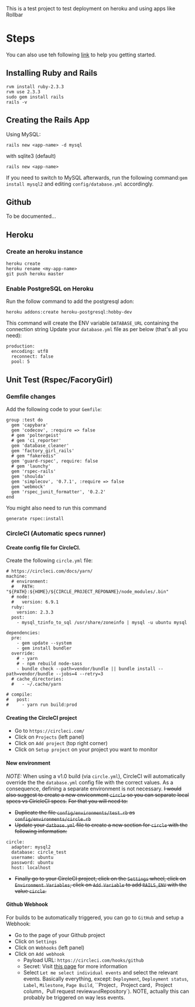 This is a test project to test deployment on heroku and using apps like Rollbar

# Steps

You can also use teh following [link](https://relishapp.com/rspec/rspec-rails/docs/gettingstarted) to help you getting started.

## Installing Ruby and Rails
```
rvm install ruby-2.3.3
rvm use 2.3.3
sudo gem install rails
rails -v
```

## Creating the Rails App
Using MySQL:
```
rails new <app-name> -d mysql
```
with sqlite3 (default)
```
rails new <app-name>
```
If you need to switch to MySQL afterwards, run the following command:`gem install mysql2` and editing `config/database.yml` accordingly.


## Github
To be documented...

## Heroku
### Create an heroku instance
```
heroku create
heroku rename <my-app-name>
git push heroku master
```
### Enable PostgreSQL on Heroku
Run the follow command to add the postgresql adon:
```
heroku addons:create heroku-postgresql:hobby-dev
```
This command will create the ENV variable `DATABASE_URL` containing the connection string
Update your `database.yml` file as per below (that's all you need):
```
production:
  encoding: utf8
  reconnect: false
  pool: 5
```


## Unit Test (Rspec/FacoryGirl)
### Gemfile changes
Add the following code to your `Gemfile`:
```
group :test do
  gem 'capybara'
  gem 'codecov', :require => false
  # gem 'poltergeist'
  # gem 'ci_reporter'
  gem 'database_cleaner'
  gem 'factory_girl_rails'
  # gem "fakeredis"
  gem 'guard-rspec', require: false
  # gem 'launchy'
  gem 'rspec-rails'
  gem 'shoulda'
  gem 'simplecov', '0.7.1', :require => false
  gem 'webmock'
  gem 'rspec_junit_formatter', '0.2.2'
end
```

You might also need to run this command
```
generate rspec:install
```

### CircleCI (Automatic specs runner)
#### Create config file for CircleCI.
Create the following `circle.yml` file:
```
# https://circleci.com/docs/yarn/
machine:
  # environment:
  #   PATH: "${PATH}:${HOME}/${CIRCLE_PROJECT_REPONAME}/node_modules/.bin"
  # node:
  #   version: 6.9.1
  ruby:
    version: 2.3.3
  post:
    - mysql_tzinfo_to_sql /usr/share/zoneinfo | mysql -u ubuntu mysql

dependencies:
  pre:
    - gem update --system
    - gem install bundler
  override:
    # - yarn
    # - npm rebuild node-sass
    - bundle check --path=vendor/bundle || bundle install --path=vendor/bundle --jobs=4 --retry=3
  # cache_directories:
  #   - ~/.cache/yarn

# compile:
#   post:
#     - yarn run build:prod
```

#### Creating the CircleCI project
- Go to `https://circleci.com/`
- Click on `Projects` (left panel)
- Click on `Add project` (top right corner)
- Click on `Setup project` on your project you want to monitor

#### New environment
*NOTE:* When using a v1.0 build (via `circle.yml`), CircleCI will automatically override the the `database.yml` config file with the correct values. As a consequence, defining a separate environment is not necessary.
~~I would also suggest to create a new enviconment `circle` so you can separate local specs vs CiricleCI specs.~~
~~For that you will need to:~~
- ~~Duplicate the file `config/environments/test.rb` as `config/environments/circle.rb`~~
- ~~Update your `datbase.yml` file to create a new section for `circle` with the following information:~~
```
circle:
  adapter: mysql2
  database: circle_test
  username: ubuntu
  password: ubuntu
  host: localhost
```
- ~~Finally go to your CircleCI project, click on the `Settings` wheel, click on `Environment Variables`, click on `Add Variable` to add `RAILS_ENV` with the value `circle`.~~

#### Github Webhook
For builds to be automatically triggered, you can go to `GitHub` and setup a Webhook:
- Go to the page of your Github project
- Click on `Settings`
- Click on `Webhooks` (left panel)
- Click on `Add webhook`
  - Payload URL: `https://circleci.com/hooks/github`
  - Secret: Visit [this page](https://developer.github.com/webhooks/securing/#setting-your-secret-token) for more information
  - Select `Let me select individual events` and select the relevant events. Basically everything, except: `Deployment`, `Deployment status`, `Label`, `Milestone`, `Page Build`, ``Project`, `Project card`, `Project column`, `Pull request review` and `Repository`). NOTE, actually this can probably be triggered on way less events.
